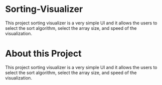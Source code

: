 # Sorting-Visualizer
This project sorting visualizer is a very simple UI and it allows the users to select the sort algorithm, select the array size, and speed of the visualization.
# About this Project
This project sorting visualizer is a very simple UI and it allows the users to select the sort algorithm, select the array size, and speed of the visualization.

